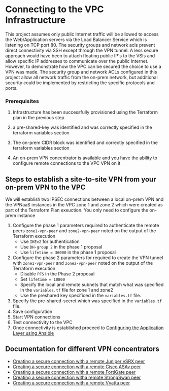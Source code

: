 # Connecting to the VPC Infrastructure
This project assumes only public Internet traffic will be allowed to access the Web/Application servers via the Load Balancer Service
which is listening on TCP port 80.  The security groups and network acls prevent direct connectivity via SSH except through the VPN tunnel.
A less secure approach would have been to attach floating public IP's to the VSIs and allow specific IP addresses to communicate over the public
Internet.   However, to demonstrate how the VPC can be secured the choice to use a VPN was made.  The security group and network ACLs configured in
this project allow all network traffic from the on-prem network, but additional security could be implemented by restricting the specific protocols
and ports.

### Prerequisites

1. Infrastructure has been successfully provisioned using the Terraform plan in the previous step

2. a pre-shared-key was identified and was correctly specified in the terraform variables section

3. The on-prem CIDR block was identified and correctly specified in the terraform variables section

4. An on-prem VPN concentrator is available and you have the ability to configure remote connections to the VPC VPN on it

## Steps to establish a site-to-site VPN from your on-prem VPN to the VPC

We will establish two IPSEC connections between a local on-prem VPN and the VPNaaS instances in the VPC zone 1 and zone 2
which were created as part of the Terraform Plan exeuction.   You only need to configure the on-prem instance

1. Configure the phase 1 parameters required to authenticate the remote peers `zone1-vpn-peer` and `zone2-vpn-peer` noted on the output of the Terraform execution
    - Use `IKEv2` for authentication
    - Use `DH-group 2` in the phase 1 proposal
    - Use `lifetime = 36000` in the phase 1 proposal
2. Configure the phase 2 parameters for required to create the VPN tunnel with `zone1-vpn-peer` and `zone2-vpn-peer` noted on the output of the Terraform execution
    - Disable `PFS` in the Phase 2 proposal
    - Set `lifetime = 10800`
    - Specify the local and remote subnets that match what was specified in the `variables.tf` file for zone 1 and zone2
    - Use the preshared key specificed in the `variables.tf` file. 
3. Specify the pre-shared-secret which was specified in the `variables.tf` file.
4. Save configuration
5. Start VPN connections
6. Test connectivity to the VPC
6. Once connectivity is established proceed to [Configuring the Application Layer using Ansible](ansible.md)


## Documentation for different VPN concentrators
- [Creating a secure connection with a remote Juniper vSRX peer](https://cloud.ibm.com/docs/vpc-on-classic-network?topic=vpc-on-classic-network-creating-a-secure-connection-with-a-remote-juniper-vsrx-peer)
- [Creating a secure connection with a remote Cisco ASAv peer](https://cloud.ibm.com/docs/vpc-on-classic-network?topic=vpc-on-classic-network-creating-a-secure-connection-with-a-remote-cisco-asav-peer)
- [Creating a secure connection with a remote FortiGate peer](https://cloud.ibm.com/docs/vpc-on-classic-network?topic=vpc-on-classic-network-creating-a-secure-connection-with-a-remote-fortigate-peer)
- [Creating a secure connection witha remote StrongSwan peer](https://cloud.ibm.com/docs/vpc-on-classic-network?topic=vpc-on-classic-network-creating-a-secure-connection-with-a-remote-strongswan-peer)
- [Creating a secure connection with a remote Vyatta peer](https://cloud.ibm.com/docs/vpc-on-classic-network?topic=vpc-on-classic-network-creating-a-secure-connection-with-a-remote-vyatta-peer
)